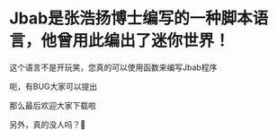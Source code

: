 # Jbab是张浩扬博士编写的一种脚本语言，他曾用此编出了迷你世界！
这个语言不是开玩笑，您真的可以使用函数来编写Jbab程序

呃，有BUG大家可以提出

那么最后欢迎大家下载啦

另外，真的没人吗？:eyes:
